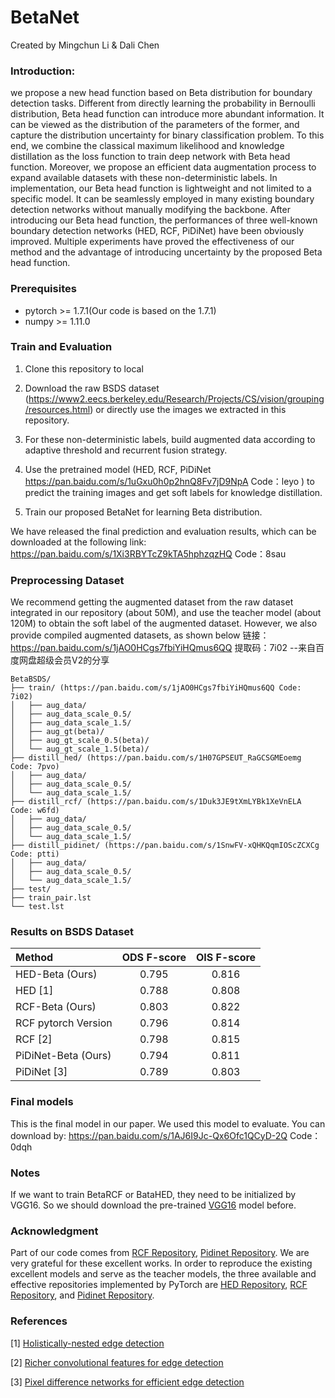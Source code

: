# BetaNet
Created by Mingchun Li & Dali Chen

### Introduction:

we propose a new head function based on Beta distribution for boundary detection tasks. 
Different from directly learning the probability in Bernoulli distribution, 
Beta head function can introduce more abundant information. 
It can be viewed as the distribution of the parameters of the former, 
and capture the distribution uncertainty for binary classification problem. 
To this end, we combine the classical maximum likelihood and knowledge distillation 
as the loss function to train deep network with Beta head function. 
Moreover, we propose an efficient data augmentation process to expand available datasets 
with these non-deterministic labels. 
In implementation, our Beta head function is lightweight and not limited to a specific model. 
It can be seamlessly employed in many existing boundary detection networks without manually 
modifying the backbone. 
After introducing our Beta head function, the performances of three well-known boundary 
detection networks (HED, RCF, PiDiNet) have been obviously improved. 
Multiple experiments have proved the effectiveness of our method and the advantage of 
introducing uncertainty by the proposed Beta head function.



### Prerequisites

- pytorch >= 1.7.1(Our code is based on the 1.7.1)
- numpy >= 1.11.0

### Train and Evaluation
1. Clone this repository to local

2. Download the raw BSDS dataset (https://www2.eecs.berkeley.edu/Research/Projects/CS/vision/grouping/resources.html) or directly use the images we extracted in this repository.

3. For these non-deterministic labels, build augmented data according to adaptive threshold and recurrent fusion strategy.

4. Use the pretrained model (HED, RCF, PiDiNet https://pan.baidu.com/s/1uGxu0h0p2hnQ8Fv7jD9NpA Code：leyo ) to predict the training images and get soft labels for knowledge distillation.

5. Train our proposed BetaNet for learning Beta distribution.

We have released the final prediction and evaluation results, which can be downloaded at the following link:
https://pan.baidu.com/s/1Xi3RBYTcZ9kTA5hphzqzHQ Code：8sau

### Preprocessing Dataset 
We recommend getting the augmented dataset from the raw dataset integrated in our repository (about 50M), 
and use the teacher model (about 120M) to obtain the soft label of the augmented dataset. 
However, we also provide compiled augmented datasets, as shown below
链接：https://pan.baidu.com/s/1jAO0HCgs7fbiYiHQmus6QQ 
提取码：7i02 
--来自百度网盘超级会员V2的分享
```
BetaBSDS/
├── train/ (https://pan.baidu.com/s/1jAO0HCgs7fbiYiHQmus6QQ Code: 7i02)
│   ├── aug_data/ 
│   ├── aug_data_scale_0.5/
│   ├── aug_data_scale_1.5/
│   ├── aug_gt(beta)/
│   ├── aug_gt_scale_0.5(beta)/
│   └── aug_gt_scale_1.5(beta)/
├── distill_hed/ (https://pan.baidu.com/s/1H07GPSEUT_RaGCSGMEoemg Code: 7pvo)
│   ├── aug_data/
│   ├── aug_data_scale_0.5/
│   └── aug_data_scale_1.5/
├── distill_rcf/ (https://pan.baidu.com/s/1Duk3JE9tXmLYBk1XeVnELA Code: w6fd)
│   ├── aug_data/
│   ├── aug_data_scale_0.5/
│   └── aug_data_scale_1.5/
├── distill_pidinet/ (https://pan.baidu.com/s/1SnwFV-xQHKQqmIOScZCXCg Code: ptti)
│   ├── aug_data/
│   ├── aug_data_scale_0.5/
│   └── aug_data_scale_1.5/
├── test/
├── train_pair.lst
└── test.lst
```

### Results on BSDS Dataset
| Method |ODS F-score |OIS F-score |
|:-----|:-----:|:-----:| 
| HED-Beta (Ours)| 0.795 | 0.816 |
| HED [1]| 0.788 | 0.808  |
| RCF-Beta (Ours)| 0.803 | 0.822 |
| RCF pytorch Version| 0.796 | 0.814 |
| RCF [2]| 0.798 | 0.815  |
| PiDiNet-Beta (Ours)| 0.794 | 0.811 |
| PiDiNet [3]| 0.789 | 0.803  |

### Final models
This is the final model in our paper. We used this model to evaluate. You can download by:
https://pan.baidu.com/s/1AJ6I9Jc-Qx6Ofc1QCyD-2Q  Code：0dqh 

### Notes
If we want to train BetaRCF or BataHED, they need to be initialized by VGG16. 
So we should download the pre-trained [VGG16](https://drive.google.com/file/d/1lUhPKKj-BSOH7yQL0mOIavvrUbjydPp5/view?usp=sharing) model before.

### Acknowledgment
Part of our code comes from [RCF Repository](https://github.com/yun-liu/rcf#testing-rcf), [Pidinet Repository](https://github.com/zhuoinoulu/pidinet). We are very grateful for these excellent works.
In order to reproduce the existing excellent models and serve as the teacher models, 
the three available and effective repositories implemented by PyTorch are [HED Repository](https://github.com/xwjabc/hed), 
[RCF Repository](https://github.com/balajiselvaraj1601/RCF_Pytorch_Updated), and [Pidinet Repository](https://github.com/zhuoinoulu/pidinet).

### References
[1] <a href="https://arxiv.org/abs/1504.06375v2">Holistically-nested edge detection</a>

[2] <a href="https://arxiv.org/abs/1612.02103v3">Richer convolutional features for edge detection</a>

[3] <a href="https://arxiv.org/abs/2108.07009">Pixel difference networks for efficient edge detection</a>